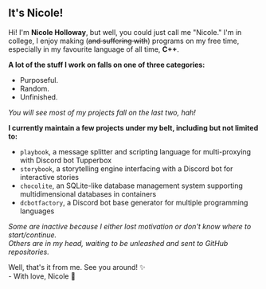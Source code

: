 ## It's Nicole!
Hi! I'm **Nicole Holloway**, but well, you could just call me "Nicole." I'm in college, I enjoy making (~~and suffering with~~) programs on my free time, especially in my favourite language of all time, **C++**.

**A lot of the stuff I work on falls on one of three categories:**
* Purposeful.
* Random.
* Unfinished.

*You will see most of my projects fall on the last two, hah!*

**I currently maintain a few projects under my belt, including but not limited to:**
* `playbook`, a message splitter and scripting language for multi-proxying with Discord bot Tupperbox
* `storybook`, a storytelling engine interfacing with a Discord bot for interactive stories
* `chocolite`, an SQLite-like database management system supporting multidimensional databases in containers
* `dcbotfactory`, a Discord bot base generator for multiple programming languages

*Some are inactive because I either lost motivation or don't know where to start/continue.*\
*Others are in my head, waiting to be unleashed and sent to GitHub repositories.*

Well, that's it from me. See you around! ✨\
\- With love, Nicole 🫶

<!--
**elegantlyclandestine/elegantlyclandestine** is a ✨ _special_ ✨ repository because its `README.md` (this file) appears on your GitHub profile.

Here are some ideas to get you started:

- 🔭 I’m currently working on ...
- 🌱 I’m currently learning ...
- 👯 I’m looking to collaborate on ...
- 🤔 I’m looking for help with ...
- 💬 Ask me about ...
- 📫 How to reach me: ...
- 😄 Pronouns: ...
- ⚡ Fun fact: ...
-->
